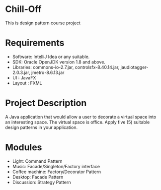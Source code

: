 # Chill-Off

This is design pattern course project 

# Requirements

- Software: IntelliJ Idea or any suitable. 
- SDK: Oracle OpenJDK version 1.8 and above. 
- Libraries: commons-io-2.7.jar, controlsfx-8.40.14.jar, jaudiotagger-2.0.3.jar, jmetro-8.6.13.jar
- UI : JavaFX
- Layout : FXML

# Project Description

A Java application that would allow a user to decorate a virtual space into an interesting space. The virtual space is office. Apply five (5) suitable design patterns in your application.

# Modules

- Light: Command Pattern
- Music: Facade/Singleton/Factory interface
- Coffee machine: Factory/Decorator Pattern
- Desktop: Facade Pattern 
- Discussion: Strategy Pattern


